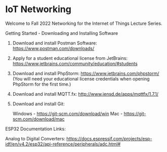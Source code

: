# IoT Networking

Welcome to Fall 2022 Networking for the Internet of Things Lecture Series.

Getting Started - Downloading and Installing Software



1. Download and install Postman Software: https://www.postman.com/downloads/
2. Apply for a student educational license from JetBrains: https://www.jetbrains.com/community/education/#students
3. Download and install PhpStorm: https://www.jetbrains.com/phpstorm/
   (You will need your educational license credentials when opening PhpStorm for the first time.)
4. Download and install MQTT.fx: http://www.jensd.de/apps/mqttfx/1.7.1/
5. Download and install Git: 
     
   Windows - https://git-scm.com/download/win
   Mac     - https://git-scm.com/download/mac


ESP32 Documentation Links:

Analog to Digital Converters: https://docs.espressif.com/projects/esp-idf/en/v4.2/esp32/api-reference/peripherals/adc.html#
